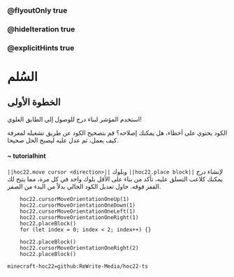 ### @flyoutOnly true
### @hideIteration true
### @explicitHints true


# السُلم

## الخطوة الأولى
استخدم المؤشر  لبناء درج للوصول إلى الطابق العلوي!

الكود يحتوي على أخطاء، هل يمكنك إصلاحه؟ قم بتصحيح الكود عن طريق تشغيله لمعرفة كيف يعمل، ثم عدل عليه ليصبح الحل صحيحا.

#### ~ tutorialhint 
``||hoc22.move cursor <direction>||`` وبلوك ``||hoc22.place block||`` لإنشاء درج يمكنك كلاعب التسلق عليه، تأكد من بناء على الأقل بلوك واحد في كل مرة، مما يتيح لك القفز فوقه. حاول تعديل الكود الحالي بدلاً من البدء من الصفر.


```ghost
    hoc22.cursorMoveOrientationOneUp(1)
    hoc22.cursorMoveOrientationOneDown(1)
    hoc22.cursorMoveOrientationOneLeft(1)
    hoc22.cursorMoveOrientationOneRight(1)
    hoc22.placeBlock()
    for (let index = 0; index < 2; index++) {}
```
```template
    hoc22.placeBlock()
    hoc22.cursorMoveOrientationOneRight(2)   
    hoc22.placeBlock() 
```
```package
minecraft-hoc22=github:ReWrite-Media/hoc22-ts
```